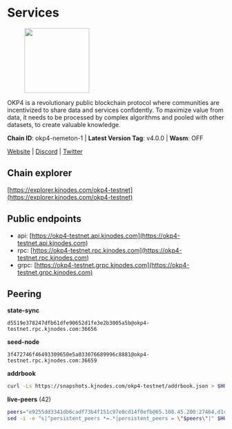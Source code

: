 # Services

<figure><img src="https://raw.githubusercontent.com/kj89/testnet_manuals/main/pingpub/logos/okp4.png" width="150" alt=""><figcaption></figcaption></figure>

OKP4 is a revolutionary public blockchain protocol where communities are incentivized to  share data and services confidently. To maximize value from data, it needs to be processed  by complex algorithms and pooled with other datasets, to create valuable knowledge.

**Chain ID**: okp4-nemeton-1 | **Latest Version Tag**: v4.0.0 | **Wasm**: OFF

[Website](https://okp4.network) | [Discord](https://discord.gg/okp4) | [Twitter](https://twitter.com/OKP4_Protocol)




## Chain explorer
[https://explorer.kjnodes.com/okp4-testnet](https://explorer.kjnodes.com/okp4-testnet)

## Public endpoints

* api: [https://okp4-testnet.api.kjnodes.com](https://okp4-testnet.api.kjnodes.com)
* rpc: [https://okp4-testnet.rpc.kjnodes.com](https://okp4-testnet.rpc.kjnodes.com)
* grpc: [https://okp4-testnet.grpc.kjnodes.com](https://okp4-testnet.grpc.kjnodes.com)

## Peering

**state-sync**

```text
d5519e378247dfb61dfe90652d1fe3e2b3005a5b@okp4-testnet.rpc.kjnodes.com:36656
```

**seed-node**

```text
3f472746f46493309650e5a033076689996c8881@okp4-testnet.rpc.kjnodes.com:36659
```

**addrbook**
```bash
curl -Ls https://snapshots.kjnodes.com/okp4-testnet/addrbook.json > $HOME/.okp4d/config/addrbook.json
```

**live-peers** (42)
```bash
peers="e9255dd3341db6cadf73b4f151c97e0cd14f0efb@65.108.45.200:27464,d1c1b729eff9afe7dfd371f190df6282c82ccfad@65.109.89.5:31656,eef77b5ae1c37f3e5809ff928c329dde906be388@65.108.133.73:21656,d5519e378247dfb61dfe90652d1fe3e2b3005a5b@65.109.68.190:36656,ffbd1adeb58928c3f400fab23c84c3c73badd7fa@65.108.226.44:29656,269d246537499d05698c183497c4263e899036a4@65.108.9.164:35656,cf5e82486c4568c29a20719a68210523826ceb00@65.108.229.102:26651,ba469aac96159dbb49844406423180618d267007@65.108.120.21:26113,90481aeb2485505f8844a7347dac9abcf5f7acbe@5.75.190.38:26656,7dfc61d3ac9f6da7fa9f4893bc0ffa17ef8006e6@185.111.159.139:36656,42fbb917fca6787bc3ab774865f4bb1ef950f114@65.108.226.26:30656,8cdeb85dada114c959c36bb59ce258c65ae3a09c@88.198.242.163:36656,b0b56d944cf1cc569a1e77e0923e075bad94d755@141.95.145.41:28656,8577873589dc7ecb9f2e32f79fe51ef7f57e40a3@65.109.161.143:26656,874373b78d2cd50e716aa464bf407581d9305655@94.250.201.130:27656,da8e2423cb90fba519e685aa47669eb861ea18c4@65.108.249.79:36656,0448864ede56d3c96d7d3bb8ea9f546b70cc722e@51.159.149.68:26656,8a7605d8ae4338de5b7a0d5c70244ce05e377630@85.10.200.221:26656,be9841ace1d71a4c7681918ee39f5e00d8e96a82@213.239.216.252:36656,8af258bbe73f4c66127a7b3e8b1ec23fde2950a6@65.108.192.123:19656,9a1e456bebf152b65c2087896779e259633ecbef@157.90.34.111:26656,d4305fcb7b20dc96481a6ae6ae84f281f3413a4e@65.109.37.58:13656,2bfd405e8f0f176428e2127f98b5ec53164ae1f0@142.132.149.118:26656,d1a0ff9bd7ea1ebd06bc7158f3523f5e557328be@163.172.131.169:26656,052e10ce23cce3249f61853e2ca6a63102b7bddb@5.161.97.198:26656,854cc8b83a48ba4394c1940b57d0f42ec013e033@38.242.251.204:26656,74349a1cb9479b291866debe2042de8a2e88b850@65.108.233.109:17656,9d1482bc31fb4578a5c7f7f65c4e0aaf2dfc2336@213.239.215.77:36656,5c2a752c9b1952dbed075c56c600c3a79b58c395@95.214.55.232:26996,2c6b5af41689145abb85f95cb49131ae9e193142@217.13.223.167:61356,eff365c8e0e2f99026e3dd91704d3764eb38e0a1@65.108.13.212:26756,473369a53bfa8a0ac4af5a191407b30bc82e83be@74.208.94.42:14656,307fb25cd6998d0d5bd1d947571f6043c6bb4069@65.109.31.114:2280,a490691c2a423573cb93bc23b13967ed9db0e3ff@146.190.44.218:26656,6bc178290d0773e244cf04598a3919d7a9391bf1@65.109.131.71:36656,9ed2f8472bd5aa53cfc7a996cb6ca43f5c47e76f@185.163.64.143:26656,fe8bd9375c43a7cc6ef27e62d56af341a62e67c9@95.217.202.49:30656,30092d2717053f1c0813e8354c07c761c9c3ac5c@194.163.161.234:26656,99f6675049e22a0216af0e2447e7a4c5021874cd@142.132.132.200:28656,26114bc5cb42ef90be2aba5b4b6d82bab7a60c31@185.255.131.17:26656,ebc272824924ea1a27ea3183dd0b9ba713494f83@95.214.55.198:26996,a7f1dcf7441761b0e0e1f8c6fdc79d3904c22c01@38.242.150.63:36656"
sed -i -e "s|^persistent_peers *=.*|persistent_peers = \"$peers\"|" $HOME/.okp4d/config/config.toml
```
